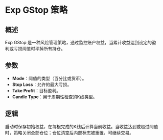 # Exp GStop 策略

## 概述
Exp GStop 是一种风险管理策略，通过监控账户权益，当累计收益达到设定的盈利或亏损阈值时平掉所有持仓。

## 参数
- **Mode**：阈值的类型（百分比或货币）。
- **Stop Loss**：允许的最大亏损。
- **Take Profit**：目标盈利。
- **Candle Type**：用于周期性检查的K线类型。

## 逻辑
启动时保存初始权益，在每根完成的K线后计算当前收益。当收益达到或超过阈值时，策略关闭全部仓位；仓位清空后内部标志被重置，可继续交易。
